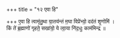 +++
title = "१२ एवा हि"

+++
ए॒वा हि त्वामृ॑तु॒था या॒तय॑न्तं म॒घा विप्रे॑भ्यो॒ दद॑तं शृ॒णोमि॑ ।  
किं ते॑ ब्र॒ह्माणो॑ गृहते॒ सखा॑यो॒ ये त्वा॒या नि॑द॒धुः काम॑मिन्द्र ॥